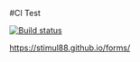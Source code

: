 #CI Test

[![Build status](https://ci.appveyor.com/api/projects/status/8mg50iij40ms3td3?svg=true)](https://ci.appveyor.com/project/Stimul88/forms)

https://stimul88.github.io/forms/

